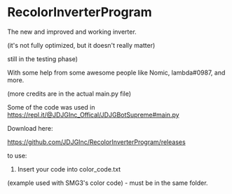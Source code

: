 # RecolorInverterProgram
The new and improved and working inverter.

(it's not fully optimized, but it doesn't really matter)

still in the testing phase)

With some help from some awesome people like Nomic, lambda#0987, and more.

(more credits are in the actual main.py file)

Some of the code was used in https://repl.it/@JDJGInc_Offical/JDJGBotSupreme#main.py

Download here:

https://github.com/JDJGInc/RecolorInverterProgram/releases

to use:

1. Insert your code into color_code.txt

(example used with SMG3's color code) - must be in the same folder.
